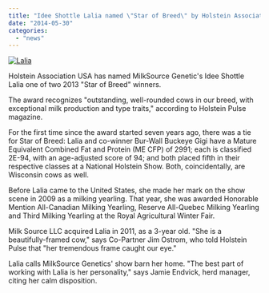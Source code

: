 ```yaml
---
title: "Idee Shottle Lalia named \"Star of Breed\" by Holstein Association USA"
date: "2014-05-30"
categories: 
  - "news"
---
```


[![Lalia](http://milk-source.local/wp-content/uploads/2014/05/Lalia-231x300.jpg)](http://milk-source.local/wp-content/uploads/2014/05/Lalia.jpg)

Holstein Association USA has named MilkSource Genetic's Idee Shottle Lalia one of two 2013 "Star of Breed" winners.

The award recognizes "outstanding, well-rounded cows in our breed, with exceptional milk production and type traits," according to Holstein Pulse magazine.

For the first time since the award started seven years ago, there was a tie for Star of Breed: Lalia and co-winner Bur-Wall Buckeye Gigi have a Mature Equivalent Combined Fat and Protein (ME CFP) of 2991; each is classified 2E-94, with an age-adjusted score of 94; and both placed fifth in their respective classes at a National Holstein Show. Both, coincidentally, are Wisconsin cows as well.

Before Lalia came to the United States, she made her mark on the show scene in 2009 as a milking yearling. That year, she was awarded Honorable Mention All-Canadian Milking Yearling, Reserve All-Quebec Milking Yearling and Third Milking Yearling at the Royal Agricultural Winter Fair.

Milk Source LLC acquired Lalia in 2011, as a 3-year old. "She is a beautifully-framed cow," says Co-Partner Jim Ostrom, who told Holstein Pulse that "her tremendous frame caught our eye."

Lalia calls MilkSource Genetics' show barn her home. "The best part of working with Lalia is her personality," says Jamie Endvick, herd manager, citing her calm disposition.
